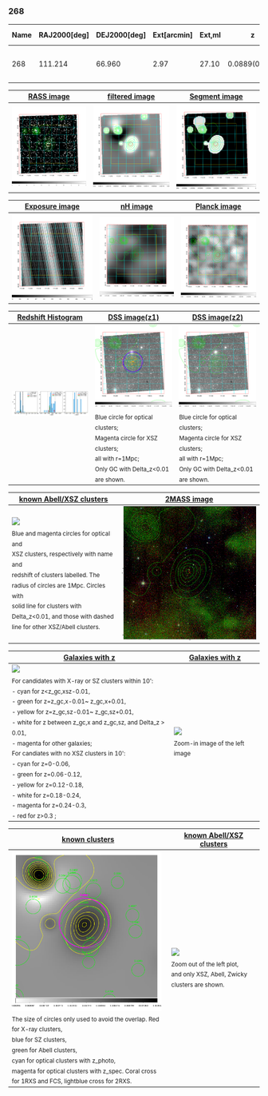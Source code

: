 <div STYLE="page-break-after: always;"></div>

### 268

|Name|RAJ2000[deg]|DEJ2000[deg] |Ext[arcmin]| Ext,ml | z | z_src| C|GC(XSZ,Delta_z<0.01)| GC(OPT,Delta_z<0.01)|GC| R_sig[arcmin] | R500[arcmin] | R500[Mpc]| CRsig[c/s] | CR500[c/s] |L500[1E44 erg/s]|F500[1E-12 erg/s/cm^2]| M500[1E14 Msun]|Tx[keV]|Cnt_sig|Beta|Rc[arcmin]|Comment|Alias|
|---|---|---|---|---|---|------|---|--------|---------|----------|---|---|---|---|---|---|---|---|---|---|---|---|---|---|
|268| 111.214| 66.960| 2.97| 27.10| 0.0889(0.005)| z1, z_xsz| B| L03, MCXC| A, W| A, C, L03, MCXC, N, W| 9.288| 7.680| 0.765| 0.117(0.031)| 0.114(0.031)| 0.393(0.053)| 1.989(0.268)| 1.39(0.09)| 2.69(0.12)| 53.9| 0.908(-0.110+0.067)| 5.703(-0.825+0.681)| -| k374|

|[RASS image](../image/268/268_img.pdf)|[filtered image](../image/268/268_fil.pdf)|[Segment image](../image/268/268_seg.pdf)|
|-------------------|--------------------|-------------------|
| <img src="../image/268/268_img.png" width="300">  | <img src="../image/268/268_fil.png" width="300">   | <img src="../image/268/268_seg.png" width="300">  |

|[Exposure image](../image/268/268_mex.pdf)| [nH image](../image/268/268_nh.pdf)| [Planck image](../image/268/268_p.pdf)|
|-------------------|--------------------|-------------------|
|<img src="../image/268/268_mex.png" width="300">   | <img src="../image/268/268_nh.png" width="300">    | <img src="../image/268/268_p.png" width="300"> |

|[Redshift Histogram](../image/268/268_zg.pdf) | [DSS image(z1)](../image/268/268_dss_z1.pdf)      |  [DSS image(z2)](../image/268/268_dss_z2.pdf)    |
|-------------------|--------------------|-------------------|
|<img src="../image/268/268_zg.png" width="300"> |<img src="../image/268/268_dss_z1.png" width="300"> <sub><br>Blue circle for optical clusters; <br>Magenta circle for XSZ clusters; <br>all with r=1Mpc; <br>Only GC with Delta_z<0.01 are shown. </sub>| <img src="../image/268/268_dss_z2.png" width="300"><sub><br>Blue circle for optical clusters; <br>Magenta circle for XSZ clusters; <br>all with r=1Mpc; <br>Only GC with Delta_z<0.01 are shown. </sub> |

|[known Abell/XSZ clusters](../image/268/268_m.pdf) | [2MASS image](../image/268/268_2mass.pdf)      |
|-------------------|-------------------|
|<img src=../image/268/268_m.png width="300"> <br><sub>Blue and magenta circles for optical and <br>XSZ clusters, respectively with name and <br>redshift of clusters labelled. The <br>radius of circles are 1Mpc. Circles with <br>solid line for clusters with <br>Delta_z<0.01, and those with dashed <br>line for other XSZ/Abell clusters.        </sub>|<img src="../image/268/268_2mass.png" width="300">  |

|[Galaxies with z](../image/268/268_opt_ned.pdf) |[Galaxies with z](../image/268/268_opt_ned_zoom.pdf) |
|-------------------|-------------------|
| <img src=../image/268/268_opt_ned.png width="300"> <br><sub> For candidates with X-ray or SZ clusters within 10': <br> - cyan for z<z_gc,xsz-0.01, <br> - green for z=z_gc,x-0.01~ z_gc,x+0.01, <br> - yellow for z=z_gc,sz-0.01~ z_gc,sz+0.01, <br> - white for z between z_gc,x and z_gc,sz, and Delta_z > 0.01, <br> - magenta for other galaxies; <br>For candiates with no XSZ clusters in 10': <br> - cyan for z=0-0.06, <br> - green for z=0.06-0.12, <br> - yellow for z=0.12-0.18, <br> - white for z=0.18-0.24, <br> - magenta for z=0.24-0.3, <br> - red for z>0.3 ;  </sub>|<img src=../image/268/268_opt_ned_zoom.png width="300">  <br><sub> Zoom-in image of the left image</sub>|

|[known clusters](../image/268/268_gc.pdf) |[known Abell/XSZ clusters](../image/268/268_gc_large.pdf) |
|-------------------|-------------------|
| <img src=../image/268/268_gc.png width="300"> <br><sub> The size of circles only used to avoid the overlap. Red for X-ray clusters, <br> blue for SZ clusters, <br> green for Abell clusters, <br> cyan for optical clusters with z_photo, <br> magenta for optical clusters with z_spec. Coral cross for 1RXS and FCS, lightblue cross for 2RXS. </sub>|<img src=../image/268/268_gc_large.png width="300"> <br><sub> Zoom out of the left plot, <br> and only XSZ, Abell, Zwicky clusters are shown. </sub> |




